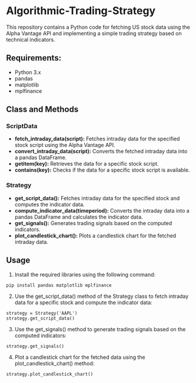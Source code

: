 # Algorithmic-Trading-Strategy
This repository contains a Python code for fetching US stock data using the Alpha Vantage API and implementing a simple trading strategy based on technical indicators.

## Requirements:
  - Python 3.x
  - pandas
  - matplotlib
  - mplfinance

## Class and Methods
### ScriptData
- **fetch_intraday_data(script):** Fetches intraday data for the specified stock script using the Alpha Vantage API.
- **convert_intraday_data(script):** Converts the fetched intraday data into a pandas DataFrame.
- **__getitem__(key):** Retrieves the data for a specific stock script.
- **__contains__(key):** Checks if the data for a specific stock script is available.

### Strategy
- **get_script_data():** Fetches intraday data for the specified stock and computes the indicator data.
- **compute_indicator_data(timeperiod):** Converts the intraday data into a pandas DataFrame and calculates the indicator data.
- **get_signals():** Generates trading signals based on the computed indicators.
- **plot_candlestick_chart():** Plots a candlestick chart for the fetched intraday data.

## Usage
1. Install the required libraries using the following command:
```
pip install pandas matplotlib mplfinance
```
2. Use the get_script_data() method of the Strategy class to fetch intraday data for a specific stock and compute the indicator data:
```
strategy = Strategy('AAPL')
strategy.get_script_data()
```
3. Use the get_signals() method to generate trading signals based on the computed indicators:
```
strategy.get_signals()
```
4. Plot a candlestick chart for the fetched data using the plot_candlestick_chart() method:
```
strategy.plot_candlestick_chart()
```

